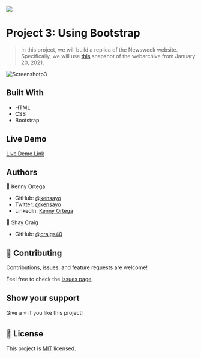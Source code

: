 ![](https://img.shields.io/badge/Microverse-blueviolet)

# Project 3: Using Bootstrap

> In this project, we will build a replica of the Newsweek website. Specifically, we will use [this](https://web.archive.org/web/20210120125445/https://www.newsweek.com/) snapshot of the webarchive from January 20, 2021.

![Screenshotp3](https://user-images.githubusercontent.com/71286979/106801846-3777e600-6630-11eb-8665-97f24e1bd64d.png)

## Built With

- HTML
- CSS
- Bootstrap

## Live Demo

[Live Demo Link](https://kensayo.github.io/microv-wk3-newsweek/)


## Authors

👤 Kenny Ortega

- GitHub: [@kensayo](https://github.com/kensayo)
- Twitter: [@kensayo](https://twitter.com/kensayo)
- LinkedIn: [Kenny Ortega](vhttps://www.linkedin.com/in/kennyortega/)

👤 Shay Craig

- GitHub: [@craigs40](https://github.com/craigs40)

## 🤝 Contributing

Contributions, issues, and feature requests are welcome!

Feel free to check the [issues page](issues/).

## Show your support

Give a ⭐️ if you like this project!


## 📝 License

This project is [MIT](https://opensource.org/licenses/MIT) licensed.
